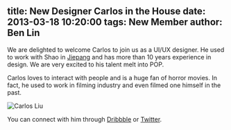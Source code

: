 title: New Designer Carlos in the House
date: 2013-03-18 10:20:00
tags: New Member
author: Ben Lin
---

We are delighted to welcome Carlos to join us as a UI/UX designer. He used to work with Shao in [Jiepang](jiepang.com) and has more than 10 years experience in design. We are very excited to his talent melt into POP.

Carlos loves to interact with people and is a huge fan of horror movies. In fact, he used to work in filming industry and even filmed one himself in the past.

![Carlos Liu](/img/profile/carlos-liu.png)

You can connect with him through [Dribbble](http://dribbble.com/morita7453) or [Twitter](https://twitter.com/morita7453).
